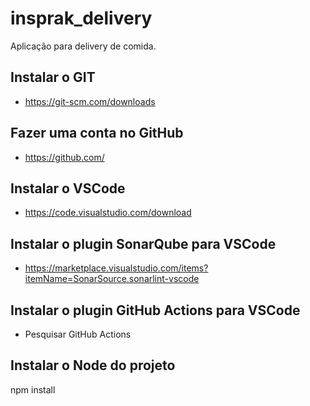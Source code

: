 # insprak_delivery

Aplicação para delivery de comida.



## Instalar o GIT

- https://git-scm.com/downloads

## Fazer uma conta no GitHub

- https://github.com/

## Instalar o VSCode

- https://code.visualstudio.com/download

## Instalar o plugin SonarQube para VSCode

- https://marketplace.visualstudio.com/items?itemName=SonarSource.sonarlint-vscode

## Instalar o plugin GitHub Actions para VSCode

- Pesquisar GitHub Actions

## Instalar o Node do projeto

npm install